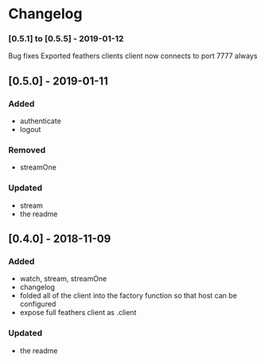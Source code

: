 # Changelog

### [0.5.1] to [0.5.5] - 2019-01-12
Bug fixes
Exported feathers clients
client now connects to port 7777 always

## [0.5.0] - 2019-01-11
### Added
- authenticate
- logout
### Removed
- streamOne
### Updated
- stream
- the readme

## [0.4.0] - 2018-11-09
### Added
- watch, stream, streamOne
- changelog
- folded all of the client into the factory function so that host can be configured
- expose full feathers client as .client
### Updated
- the readme

